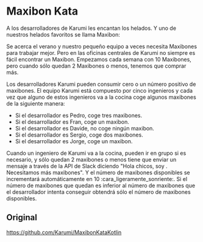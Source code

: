 # Maxibon Kata

A los desarrolladores de Karumi les encantan los helados. Y uno de nuestros helados favoritos se llama Maxibon:

Se acerca el verano y nuestro pequeño equipo a veces necesita Maxibones para trabajar mejor. Pero en las oficinas centrales de Karumi no siempre es fácil encontrar un Maxibon. Empezamos cada semana con 10 Maxibones, pero cuando sólo quedan 2 Maxibones o menos, tenemos que comprar más.

Los desarrolladores Karumi pueden consumir cero o un número positivo de maxibones. El equipo Karumi está compuesto por cinco ingenieros y cada vez que alguno de estos ingenieros va a la cocina coge algunos maxibones de la siguiente manera:
- Si el desarrollador es Pedro, coge tres maxibones.
- Si el desarrollador es Fran, coge un maxibon.
- Si el desarrollador es Davide, no coge ningún maxibon.
- Si el desarrollador es Sergio, coge dos maxibones.
- Si el desarrollador es Jorge, coge un maxibon.

Cuando un ingeniero de Karumi va a la cocina, pueden ir en grupo si es necesario, y sólo quedan 2 maxibones o menos tiene que enviar un mensaje a través de la API de Slack diciendo "Hola chicos, soy <NOMBRE DEL DESARROLLADOR>. Necesitamos más maxibones". Y el número de maxibones disponibles se incrementará automáticamente en 10 :cara_ligeramente_sonriente:. Si el número de maxibones que quedan es inferior al número de maxibones que el desarrollador intenta conseguir obtendrá sólo el número de maxibones disponibles.

## Original
https://github.com/Karumi/MaxibonKataKotlin